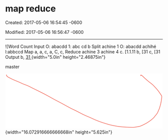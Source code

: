 # map reduce

Created: 2017-05-06 16:54:45 -0600

Modified: 2017-05-06 16:56:47 -0600

---

![Word Count Input O: abacdd 1: abc cd b Split achine 1 O: abacdd achihé l:abbccd Map a, a, c, a, C, c, Reduce achine 3 achine 4 c. [1.1.11 b, [31 c, [31 Output b, [31 ](../../media/Stream^JSearch-Mapreduce-map-reduce-image1.png){width="5.0in" height="2.46875in"}

master

![](../../media/Stream^JSearch-Mapreduce-map-reduce-image2.png){width="16.072916666666668in" height="5.625in"}


